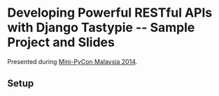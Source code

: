 # Developing Powerful RESTful APIs with Django Tastypie -- Sample Project and Slides

Presented during [Mini-PyCon Malaysia 2014](http://www.pycon.my/mini-pycon-my-2014).

## Setup
